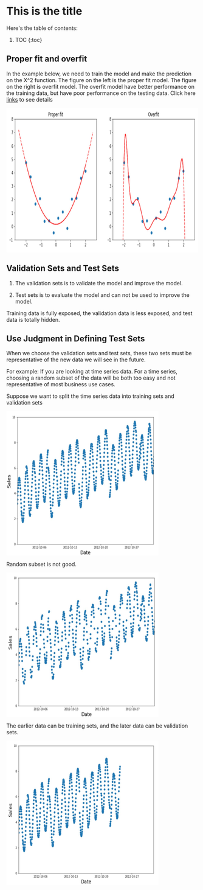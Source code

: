 # This is the title

Here's the table of contents:

1. TOC
{:toc}

## Proper fit and overfit

In the example below, we need to train the model and make the prediction on the X^2 function. The figure on the left is the proper fit model. The figure on the right is overfit model.
The overfit model have better performance on the training data, but have poor performance on the testing data.
Click here [links](https://github.com/fastai/fastbook/blob/master/01_intro.ipynb) to see details

<img src="/images/Proper_fit_and_over_fit.jpg" width = "800" height = "380" alt="" align=center />

## Validation Sets and Test Sets

1. The validation sets is to validate the model and improve the model. 

2. Test sets is to evaluate the model and can not be used to improve the model.

Training data is fully exposed, the validation data is less exposed, and test data is totally hidden.

## Use Judgment in Defining Test Sets

When we choose the validation sets and test sets, these two sets must be representative of the new data we will see in the future.

For example: 
If you are looking at time series data. For a time series, choosing a random subset of the data will be both too easy and not representative of most business use cases.

Suppose we want to split the time series data into training sets and validation sets

<img src="/images/time_series_data.jpg" width = "400" height = "380" alt="" align=center />

Random subset is not good.

<img src="/images/random_subset.jpg" width = "400" height = "380" alt="" align=center />

The earlier data can be training sets, and the later data can be validation sets.

<img src="/images/earlier_data.jpg" width = "400" height = "380" alt="" align=center />
